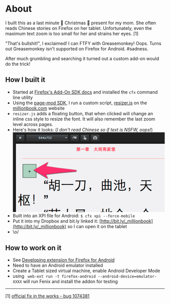 # About

I built this as a last minute 🎄 Christmas 🎄 present for my mom. She often reads Chinese stories on Firefox on her tablet. Unfortunately, even the maximum text zoom is too small for her and strains her eyes. [1]

"That's bullshit!", I exclaimed! I can FTFY with Greasemonkey! Oops. Turns out Greasemonkey isn't supported on Firefox for Android. #sadness.

After much grumbling and searching it turned out a custom add-on would do the trick!

## How I built it

* Started at [Firefox's Add-On SDK docs](https://developer.mozilla.org/en-US/Add-ons/SDK) and installed the `cfx` command line utility
* Using the [page-mod SDK](https://developer.mozilla.org/en-US/Add-ons/SDK/High-Level_APIs/page-mod), I run a custom script, [resizer.js](https://github.com/mostlygeek/millionbook-firefox-addon/blob/master/data/resizer.js) on the [millionbook.com](http://millionbook.com) website
* `resizer.js` adds a floating button, that when clicked will change an inline css style to resize the font. It will also remember the last zoom level across pages.
* Here's how it looks: (*I don't read Chinese so if text is NSFW, oops!*)![screenshot](https://raw.githubusercontent.com/mostlygeek/millionbook-firefox-addon/master/screenshots/1.png?a)
* Built into an XPI file for Android: `$ cfx xpi --force-mobile`
* Put it into my Dropbox and bit.ly linked it: [http://bit.ly/_millionbook](http://bit.ly/_millionbook) so I can open it on the tablet
* \o/

## How to work on it 

* See [Developing extension for Firefox for Android](https://extensionworkshop.com/documentation/develop/developing-extensions-for-firefox-for-android/)
* Need to have an Android emulator installed 
* Create a Tablet sized virtual machine, enable Android Developer Mode
* using ` web-ext run -t firefox-android --android-device=emulator-XXXX` will run Fenix and install the addon for testing

----

[1] [official fix in the works - bug 1074381](https://bugzilla.mozilla.org/show_bug.cgi?id=1074381)